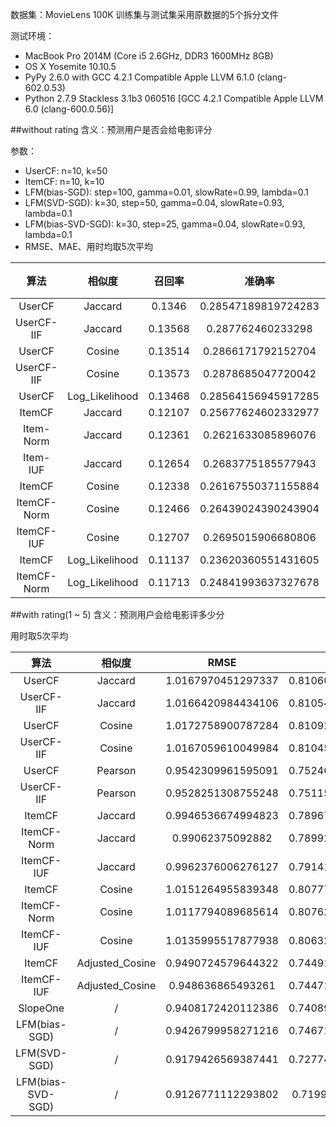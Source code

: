 数据集：MovieLens 100K
训练集与测试集采用原数据的5个拆分文件

测试环境：

- MacBook Pro 2014M (Core i5 2.6GHz, DDR3 1600MHz 8GB)
- OS X Yosemite 10.10.5
- PyPy 2.6.0 with GCC 4.2.1 Compatible Apple LLVM 6.1.0 (clang-602.0.53)
- Python 2.7.9 Stackless 3.1b3 060516 [GCC 4.2.1 Compatible Apple LLVM 6.0 (clang-600.0.56)]

##without rating
含义：预测用户是否会给电影评分

参数：

- UserCF: n=10, k=50
- ItemCF: n=10, k=10
- LFM(bias-SGD): step=100, gamma=0.01, slowRate=0.99, lambda=0.1
- LFM(SVD-SGD): k=30, step=50, gamma=0.04, slowRate=0.93, lambda=0.1
- LFM(bias-SVD-SGD): k=30, step=25, gamma=0.04, slowRate=0.93, lambda=0.1
- RMSE、MAE、用时均取5次平均

算法|相似度|召回率|准确率|覆盖率|流行度|用时|解释器
:-:|:-:|:-:|:-:|:-:|:-:|:-:|:-:
UserCF|Jaccard|0.1346|0.28547189819724283|0.16469003108639324|5.515454460730635|00:04.6612464|PyPy
UserCF-IIF|Jaccard|0.13568|0.287762460233298|0.16856400713179281|5.504287115977408|00:04.4993386|PyPy
UserCF|Cosine|0.13514|0.2866171792152704|0.16602730959141065|5.507541117175693|00:05.0626288|PyPy
UserCF-IIF|Cosine|0.13573|0.2878685047720042|0.1711167689292031|5.492427406007954|00:05.3667504|PyPy
UserCF|Log_Likelihood|0.13468|0.28564156945917285|0.16929858711102133|5.501580031397434|00:05.277242|PyPy
ItemCF|Jaccard|0.12107|0.25677624602332977|0.17268653785486163|5.466674083570759|00:06.74751|PyPy
Item-Norm|Jaccard|0.12361|0.2621633085896076|0.20599335382128695|5.390468911244056|00:06.8896986|PyPy
Item-IUF|Jaccard|0.12654|0.2683775185577943|0.1625178525221805|5.49371904222896|00:06.6098756|PyPy
ItemCF|Cosine|0.12338|0.26167550371155884|0.16324410085177427|5.486000500415485|00:07.0688626|PyPy
ItemCF-Norm|Cosine|0.12466|0.26439024390243904|0.1874637845291138|5.454006743376492|00:07.1008204|PyPy
ItemCF-IUF|Cosine|0.12707|0.2695015906680806|0.15258763562635358|5.527588437593622|00:07.2313114|PyPy
ItemCF|Log_Likelihood|0.11137|0.23620360551431605|0.16335171754981087|5.29807314048841|00:07.4533684|PyPy
ItemCF-Norm|Log_Likelihood|0.11713|0.24841993637327678|0.19460464629923044|5.225886347615308|00:07.536508|PyPy

##with rating(1 ~ 5)
含义：预测用户会给电影评多少分

用时取5次平均

算法|相似度|RMSE|MAE|用时|解释器
:-:|:-:|:-:|:-:|:-:|:-:
UserCF|Jaccard|1.0167970451297337|0.8106029634449998|00:14.3273914|PyPy
UserCF-IIF|Jaccard|1.0166420984434106|0.8105408206584954|00:15.7175054|PyPy
UserCF|Cosine|1.0172758900787284|0.8109225021493989|00:15.7952614|PyPy
UserCF-IIF|Cosine|1.0167059610049984|0.8104586495073878|00:15.7893766|PyPy
UserCF|Pearson|0.9542309961595091|0.7524638886803021|00:30.1705756|PyPy
UserCF-IIF|Pearson|0.9528251308755248|0.7511555971112605|00:30.7653246|PyPy
ItemCF|Jaccard|0.9946536674994823|0.7896732824248396|00:29.776902|PyPy
ItemCF-Norm|Jaccard|0.99062375092882|0.7899222692837382|00:30.065103|PyPy
ItemCF-IUF|Jaccard|0.9962376006276127|0.7914125774952219|00:31.9443|PyPy
ItemCF|Cosine|1.0151264955839348|0.8077766740052722|00:31.6629762|PyPy
ItemCF-Norm|Cosine|1.0117794089685614|0.8076235067994973|00:31.0185626|PyPy
ItemCF-IUF|Cosine|1.0135995517877938|0.8063284591077498|00:33.4347016|PyPy
ItemCF|Adjusted_Cosine|0.9490724579644322|0.7449194627796402|00:33.2034246|PyPy
ItemCF-IUF|Adjusted_Cosine|0.948636865493261|0.7447154125865623|00:30.396375|PyPy
SlopeOne|/|0.9408172420112386|0.7408973394201296|00:40.5982296|PyPy
LFM(bias-SGD)|/|0.9426799958271216|0.7467123322890339|00:18.3191904|Python
LFM(SVD-SGD)|/|0.9179426569387441|0.7277490872157548|01:19.2647044|Python
LFM(bias-SVD-SGD)|/|0.9126771112293802|0.719985600781297|00:50.3379526|Python
